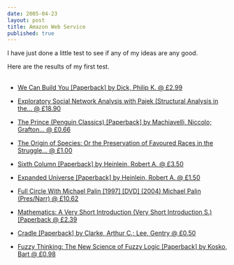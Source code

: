 ```yaml
--- 
date: 2005-04-23
layout: post
title: Amazon Web Service
published: true
---
```

I have just done a little test to see if any of my ideas are any good.<p />Here are the results of my first test.<p /><ul>
<br /><li><a href="http://s1.amazon.co.uk/exec/varzea/ts/exchange-glance/Y06Y3232761Y8987091/026-9834800-7990068">We Can Build You [Paperback]  by Dick, Philip K. @ £2.99</a></li>
<p /><li><a href="http://s1.amazon.co.uk/exec/varzea/ts/exchange-glance/Y06Y3605810Y7413879/026-9834800-7990068">Exploratory Social Network Analysis with Pajek (Structural Analysis in the... @ £18.90</a></li>
<p /><li><a href="http://s1.amazon.co.uk/exec/varzea/ts/exchange-glance/Y06Y1524711Y7624575/026-9834800-7990068">The Prince (Penguin Classics) [Paperback]  by Machiavelli, Niccolo; Grafton... @ £0.66</a></li>
<p /><li><a href="http://s1.amazon.co.uk/exec/varzea/ts/exchange-glance/Y06Y5677402Y6348992/026-9834800-7990068">The Origin of Species: Or the Preservation of Favoured Races in the Struggle... @ £1.00</a></li>
<p /><li><a href="http://s1.amazon.co.uk/exec/varzea/ts/exchange-glance/Y06Y3923461Y3986170/026-9834800-7990068">Sixth Column [Paperback]  by Heinlein, Robert A. @ £3.50</a></li>
<p /><li><a href="http://s1.amazon.co.uk/exec/varzea/ts/exchange-glance/Y04Y5001598Y1042571/026-9834800-7990068">Expanded Universe [Paperback]  by Heinlein, Robert A. @ £1.50</a></li>
<p /><li><a href="http://s1.amazon.co.uk/exec/varzea/ts/exchange-glance/Y06Y5857560Y8495139/026-9834800-7990068">Full Circle With Michael Palin [1997] [DVD] (2004) Michael Palin (Pres/Narr) @ £10.62</a></li>
<p /><li> <a href="http://s1.amazon.co.uk/exec/varzea/ts/exchange-glance/Y06Y3499166Y4965251/026-9834800-7990068">Mathematics: A Very Short Introduction (Very Short Introduction S.) [Paperback @ £2.39</a>
</li>
<p /><li> <a href="http://s1.amazon.co.uk/exec/varzea/ts/exchange-glance/Y06Y5363266Y4018613/026-9834800-7990068">Cradle [Paperback]  by Clarke, Arthur C.; Lee, Gentry @ £0.50</a>
</li>
<p /><li> <a href="http://s1.amazon.co.uk/exec/varzea/ts/exchange-glance/Y07Y4446468Y5430390/026-9834800-7990068">Fuzzy Thinking: The New Science of Fuzzy Logic [Paperback]  by Kosko, Bart @ £0.98</a>
</li>
</ul><div class="blogger-post-footer"><img class="posterous_download_image" src="https://blogger.googleusercontent.com/tracker/8109338-111428246380929537?l=www.kinlan.co.uk%2Findex.html" height="1" alt="" width="1" /></div>
